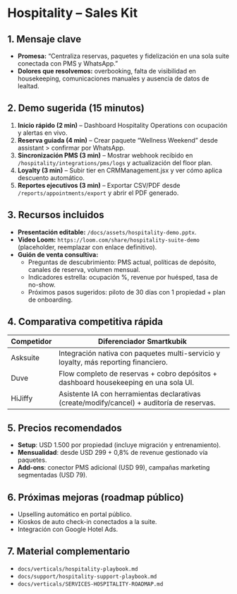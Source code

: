# Hospitality – Sales Kit

## 1. Mensaje clave
- **Promesa:** “Centraliza reservas, paquetes y fidelización en una sola suite conectada con PMS y WhatsApp.”
- **Dolores que resolvemos:** overbooking, falta de visibilidad en housekeeping, comunicaciones manuales y ausencia de datos de lealtad.

## 2. Demo sugerida (15 minutos)
1. **Inicio rápido (2 min)** – Dashboard Hospitality Operations con ocupación y alertas en vivo.
2. **Reserva guiada (4 min)** – Crear paquete “Wellness Weekend” desde assistant > confirmar por WhatsApp.
3. **Sincronización PMS (3 min)** – Mostrar webhook recibido en `/hospitality/integrations/pms/logs` y actualización del floor plan.
4. **Loyalty (3 min)** – Subir tier en CRMManagement.jsx y ver cómo aplica descuento automático.
5. **Reportes ejecutivos (3 min)** – Exportar CSV/PDF desde `/reports/appointments/export` y abrir el PDF generado.

## 3. Recursos incluidos
- **Presentación editable:** `/docs/assets/hospitality-demo.pptx`.
- **Video Loom:** `https://loom.com/share/hospitality-suite-demo` (placeholder, reemplazar con enlace definitivo).
- **Guión de venta consultiva:**
  - Preguntas de descubrimiento: PMS actual, políticas de depósito, canales de reserva, volumen mensual.
  - Indicadores estrella: ocupación %, revenue por huésped, tasa de no-show.
  - Próximos pasos sugeridos: piloto de 30 días con 1 propiedad + plan de onboarding.

## 4. Comparativa competitiva rápida
| Competidor | Diferenciador Smartkubik |
|------------|-------------------------|
| Asksuite | Integración nativa con paquetes multi-servicio y loyalty, más reporting financiero. |
| Duve | Flow completo de reservas + cobro depósitos + dashboard housekeeping en una sola UI. |
| HiJiffy | Asistente IA con herramientas declarativas (create/modify/cancel) + auditoría de reservas. |

## 5. Precios recomendados
- **Setup**: USD 1.500 por propiedad (incluye migración y entrenamiento).
- **Mensualidad**: desde USD 299 + 0,8% de revenue gestionado vía paquetes.
- **Add-ons**: conector PMS adicional (USD 99), campañas marketing segmentadas (USD 79).

## 6. Próximas mejoras (roadmap público)
- Upselling automático en portal público.
- Kioskos de auto check-in conectados a la suite.
- Integración con Google Hotel Ads.

## 7. Material complementario
- `docs/verticals/hospitality-playbook.md`
- `docs/support/hospitality-support-playbook.md`
- `docs/verticals/SERVICES-HOSPITALITY-ROADMAP.md`

